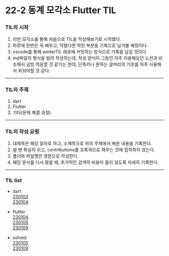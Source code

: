 
# 22-2 동계 모각소 Flutter TIL

### TIL의 시작 

1. 이번 모각소를 통해 처음으로 TIL을 작성해보기로 시작했다.
2. 하루에 한번은 꼭 배우고, 막혔다면 막힌 부분을 기록으로 남겨볼 예정이다.
3. vscode를 통해 winterTIL 레포에 커밋하는 방식으로 기록을 남길 것이다
4. md파일의 형식을 빌려 작성하는데, 작성 양식이 그동안 자주 이용해오던 노션과 비슷해서 금방 적응할 것 같기는 한데, 단축키나 원하는 글머리의 기호를 자주 사용해서 외워야할 것 같다.
---

### TIL의 주제

1. dart
2. Flutter
3. 기타(문제 해결 과정)
---

### TIL의 작성 요령

1. 대제목은 해당 일자로 하고, 소제목으로 위의 주제에서 배운 내용을 기록한다.
2. 쉴 땐 확실히 쉬고, contributions를 초록색으로 채우는 것에 집착하지 않는다.
3. 폴더와 파일명은 영문으로 작성한다.
4. 해당 문서를 다시 봤을 때, 추가적인 검색의 비용이 들지 않도록 자세히 기록한다.
---
### TIL list

* dart\
[230103](/dart/230103.md)\
[230104](/dart/230104.md)

* flutter\
[230104](/Flutter/230104.md)\
[230105](/Flutter/230105.md)\
[230109](/Flutter/230109.md)


* solved\
[230105](/solved/230105.md)\
[230109](/Flutter/230109.md)
